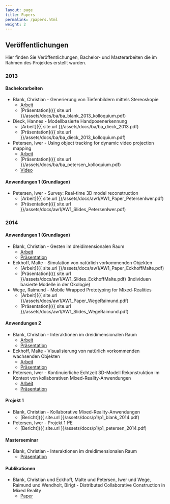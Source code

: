 ```yaml
---
layout: page
title: Papers
permalink: /papers.html
weight: 2
---
```


## Veröffentlichungen

Hier finden Sie Veröffentlichungen, Bachelor- und Masterarbeiten die im Rahmen des Projektes erstellt wurden.

### 2013

#### Bachelorarbeiten

 * Blank, Christian - Generierung von Tiefenbildern mittels Stereoskopie
    * [Arbeit](http://edoc.sub.uni-hamburg.de/haw/volltexte/2013/2171/pdf/bachelorthesis.pdf)
    * [Präsentation]({{ site.url }}/assets/docs/ba/ba_blank_2013_kolloquium.pdf)
 * Dieck, Hannes - Modellbasierte Handposenerkennung
    * [Arbeit]({{ site.url }}/assets/docs/ba/ba_dieck_2013.pdf)
    * [Präsentation]({{ site.url }}/assets/docs/ba/ba_dieck_2013_kolloquium.pdf)
 * Petersen, Iwer - Using object tracking for dynamic video projection mapping
    * [Arbeit](http://edoc.sub.uni-hamburg.de/haw/volltexte/2013/2062/pdf/BA_PetersenIwer.pdf)
    * [Präsentation]({{ site.url }}/assets/docs/ba/ba_petersen_kolloquium.pdf)
    * <a href="https://www.youtube.com/watch?v=Vvukr9mUIhE" target="blank">Video</a>

#### Anwendungen 1 (Grundlagen)

 * Petersen, Iwer - Survey: Real-time 3D model reconstruction
    * [Arbeit]({{ site.url }}/assets/docs/aw1/AW1_Paper_PetersenIwer.pdf)
    * [Präsentation]({{ site.url }}/assets/docs/aw1/AW1_Slides_PetersenIwer.pdf)

### 2014

#### Anwendungen 1 (Grundlagen)

 * Blank, Christian - Gesten im dreidimensionalen Raum
    * [Arbeit](http://users.informatik.haw-hamburg.de/~ubicomp/projekte/master2013-aw1/blank/bericht.pdf)
    * [Präsentation](http://users.informatik.haw-hamburg.de/~ubicomp/projekte/master2013-aw1/blank/folien.pdf)
 * Eckhoff, Malte - Simulation von natürlich vorkommenden Objekten
    * [Arbeit]({{ site.url }}/assets/docs/aw1/AW1_Paper_EckhoffMalte.pdf)
    * [Präsentation]({{ site.url }}/assets/docs/aw1/AW1_Slides_EckhoffMalte.pdf) (Individuen basierte Modelle in der Ökologie)
 * Wege, Raimund - Mobile Wrapped Prototyping for Mixed-Realities
    * [Arbeit]({{ site.url }}/assets/docs/aw1/AW1_Paper_WegeRaimund.pdf)
    * [Präsentation]({{ site.url }}/assets/docs/aw1/AW1_Slides_WegeRaimund.pdf)
    

#### Anwendungen 2

 * Blank, Christian - Interaktionen im dreidimensionalen Raum
    * [Arbeit](http://users.informatik.haw-hamburg.de/~ubicomp/projekte/master2014-aw2/blank/bericht.pdf)
    * [Präsentation](http://users.informatik.haw-hamburg.de/~ubicomp/projekte/master2014-aw2/blank/folien.pdf)
 * Eckhoff, Malte - Visualisierung von natürlich vorkommenden wachsenden Objekten
    * [Arbeit](http://users.informatik.haw-hamburg.de/~ubicomp/projekte/master2014-aw2/eckhoff/bericht.pdf)
    * [Präsentation](http://users.informatik.haw-hamburg.de/~ubicomp/projekte/master2014-aw2/eckhoff/folien.pdf)
 * Petersen, Iwer - Kontinuierliche Echtzeit 3D-Modell Rekonstruktion im Kontext von kollaborativen Mixed-Reality-Anwendungen
    * [Arbeit](http://users.informatik.haw-hamburg.de/~ubicomp/projekte/master2014-aw2/petersen/bericht.pdf)
    * [Präsentation](http://users.informatik.haw-hamburg.de/~ubicomp/projekte/master2014-aw2/petersen/folien.pdf)

#### Projekt 1

 * Blank, Christian - Kollaborative Mixed-Reality-Anwendungen
    * [Bericht]({{ site.url }}/assets/docs/p1/p1_blank_2014.pdf)
 * Petersen, Iwer - Projekt 1 I²E
    * [Bericht]({{ site.url }}/assets/docs/p1/p1_petersen_2014.pdf)

#### Masterseminar

* Blank, Christian - Interaktionen im dreidimensionalen Raum
    * [Präsentation](http://users.informatik.haw-hamburg.de/~ubicomp/projekte/master2014-sem/blank/folien.pdf)

#### Publikationen

* Blank, Christian und Eckhoff, Malte und Petersen, Iwer und Wege, Raimund und Wendholt, Birigt - Distributed Collaborative Construction in Mixed Reality
    * [Paper](http://www.thinkmind.org/index.php?view=article&articleid=achi_2015_10_40_20184)
 